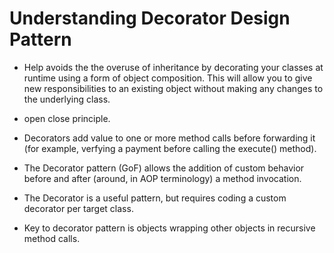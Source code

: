 # Understanding Decorator Design Pattern

- Help avoids the the overuse of inheritance by decorating your classes at runtime using a form of object composition. This will allow you to give new responsibilities to an existing object without making any changes to the underlying class.

- open close principle.

- Decorators add value to one or more method calls before forwarding it (for example, verfying a payment before calling the execute() method).

- The Decorator pattern (GoF) allows the addition of custom behavior before and after (around, in AOP terminology) a method invocation.

- The Decorator is a useful pattern, but requires coding a custom decorator per target class.

- Key to decorator pattern is objects wrapping other objects in recursive method calls.

